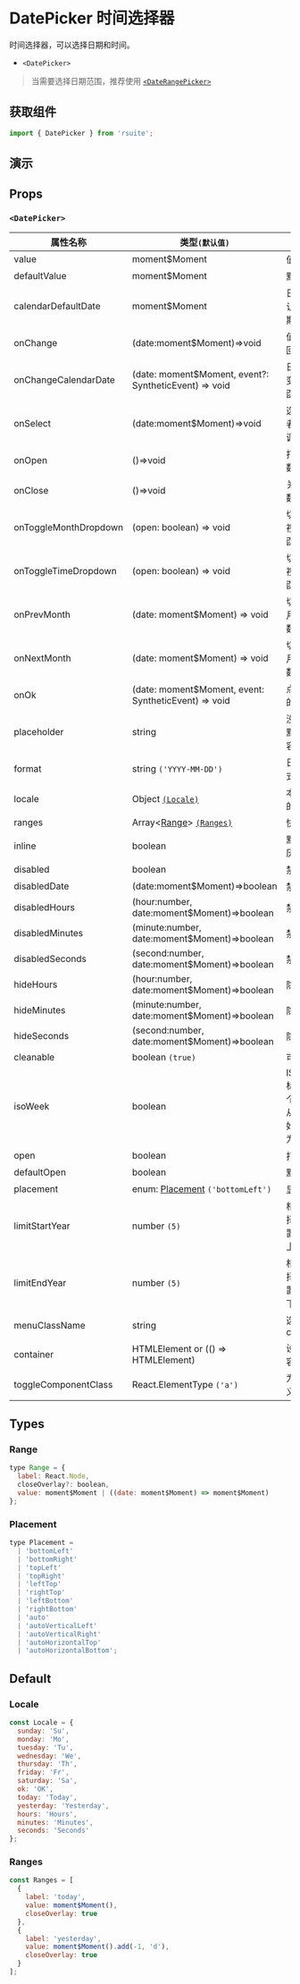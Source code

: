 # DatePicker 时间选择器

时间选择器，可以选择日期和时间。

* `<DatePicker>`

> 当需要选择日期范围，推荐使用 [`<DateRangePicker>`](./date-range-picker)

## 获取组件

```js
import { DatePicker } from 'rsuite';
```

## 演示

<!--{demo}-->

## Props

### `<DatePicker>`

| 属性名称              | 类型`(默认值)`                                        | 描述                                                      |
| --------------------- | ----------------------------------------------------- | --------------------------------------------------------- |
| value                 | moment$Moment                                         | 值`受控`                                                  |
| defaultValue          | moment$Moment                                         | 默认值                                                    |
| calendarDefaultDate   | moment$Moment                                         | 日历面板默认呈现的日期时间                                |
| onChange              | (date:moment$Moment)=>void                            | 值改变后的回调函数                                        |
| onChangeCalendarDate  | (date: moment$Moment, event?: SyntheticEvent) => void | 日历日期改变后的回调函数                                  |
| onSelect              | (date:moment$Moment)=>void                            | 选择日期或者时间的回调函数                                |
| onOpen                | ()=>void                                              | 打开回调函数                                              |
| onClose               | ()=>void                                              | 关闭回调函数                                              |
| onToggleMonthDropdown | (open: boolean) => void                               | 切换到月份视图的回调函数                                  |
| onToggleTimeDropdown  | (open: boolean) => void                               | 切换到时间视图的回调函数                                  |
| onPrevMonth           | (date: moment$Moment) => void                         | 切换到上一月的回调函数                                    |
| onNextMonth           | (date: moment$Moment) => void                         | 切换到下一月的回调函数                                    |
| onOk                  | (date: moment$Moment, event: SyntheticEvent) => void  | 点击确定后的回调函数                                      |
| placeholder           | string                                                | 没有值时候默认显示内容                                    |
| format                | string `('YYYY-MM-DD')`                               | 日期显示格式化                                            |
| locale                | Object [`(Locale)`](#Locale)                          | 本地化对应的语言描述                                      |
| ranges                | Array<[Range](#Range)> [`(Ranges)`](#Ranges)          | 快捷项配置                                                |
| inline                | boolean                                               | 默认显示日历面板                                          |
| disabled              | boolean                                               | 禁用组件                                                  |
| disabledDate          | (date:moment$Moment)=>boolean                         | 禁用日期                                                  |
| disabledHours         | (hour:number, date:moment$Moment)=>boolean            | 禁用小时                                                  |
| disabledMinutes       | (minute:number, date:moment$Moment)=>boolean          | 禁用分钟                                                  |
| disabledSeconds       | (second:number, date:moment$Moment)=>boolean          | 禁用秒                                                    |
| hideHours             | (hour:number, date:moment$Moment)=>boolean            | 隐藏小时                                                  |
| hideMinutes           | (minute:number, date:moment$Moment)=>boolean          | 隐藏分钟                                                  |
| hideSeconds           | (second:number, date:moment$Moment)=>boolean          | 隐藏秒                                                    |
| cleanable             | boolean `(true)`                                      | 可以清除                                                  |
| isoWeek               | boolean                                               | ISO 8601 标准， 每个日历星期从星期一开始，星期日为第 7 天 |
| open                  | boolean                                               | 打开 (受控)                                               |
| defaultOpen           | boolean                                               | 默认打开                                                  |
| placement             | enum: [Placement](#Placement) `('bottomLeft')`        | 显示位置                                                  |
| limitStartYear        | number `(5)`                                          | 相对当前选择日期，设置可选年份上限                        |
| limitEndYear          | number `(5)`                                          | 相对当前选择日期，设置可选年份下限                        |
| menuClassName         | string                                                | 选项菜单的 className                                      |
| container             | HTMLElement or (() => HTMLElement)                    | 设置渲染的容器                                            |
| toggleComponentClass  | React.ElementType `('a')`                             | 为组件自定义元素类型                                      |

## Types

### Range

```js
type Range = {
  label: React.Node,
  closeOverlay?: boolean,
  value: moment$Moment | ((date: moment$Moment) => moment$Moment)
};
```

### Placement

```js
type Placement =
  | 'bottomLeft'
  | 'bottomRight'
  | 'topLeft'
  | 'topRight'
  | 'leftTop'
  | 'rightTop'
  | 'leftBottom'
  | 'rightBottom'
  | 'auto'
  | 'autoVerticalLeft'
  | 'autoVerticalRight'
  | 'autoHorizontalTop'
  | 'autoHorizontalBottom';
```

## Default

### Locale

```js
const Locale = {
  sunday: 'Su',
  monday: 'Mo',
  tuesday: 'Tu',
  wednesday: 'We',
  thursday: 'Th',
  friday: 'Fr',
  saturday: 'Sa',
  ok: 'OK',
  today: 'Today',
  yesterday: 'Yesterday',
  hours: 'Hours',
  minutes: 'Minutes',
  seconds: 'Seconds'
};
```

### Ranges

```js
const Ranges = [
  {
    label: 'today',
    value: moment$Moment(),
    closeOverlay: true
  },
  {
    label: 'yesterday',
    value: moment$Moment().add(-1, 'd'),
    closeOverlay: true
  }
];
```
